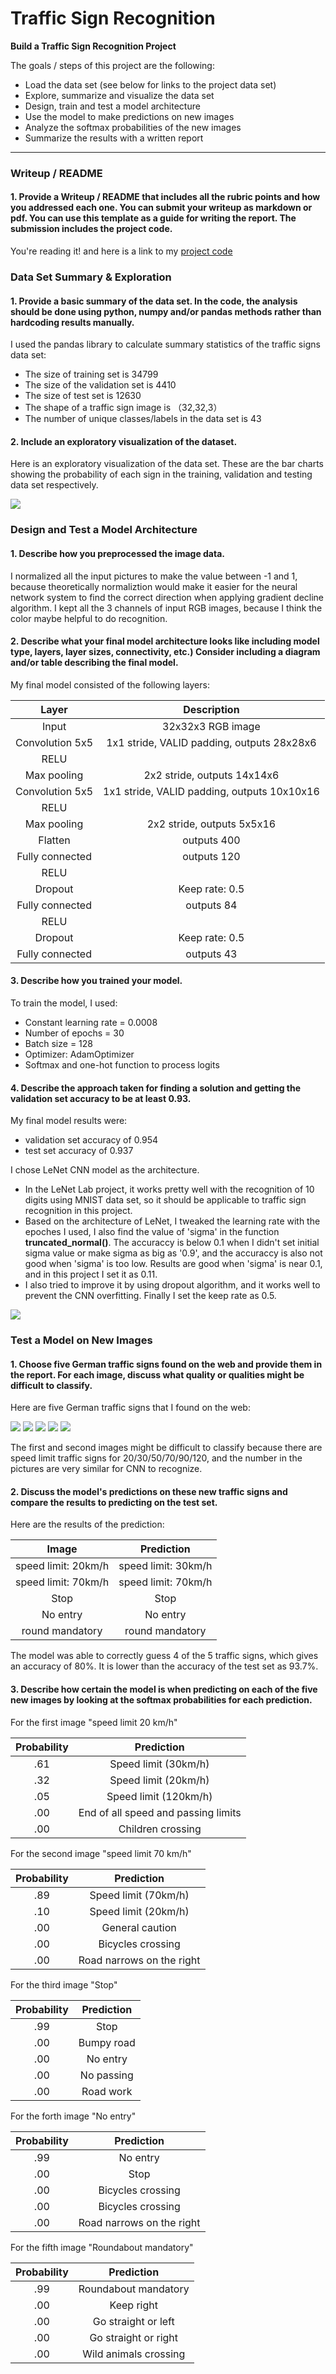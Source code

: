 # **Traffic Sign Recognition** 

**Build a Traffic Sign Recognition Project**

The goals / steps of this project are the following:
* Load the data set (see below for links to the project data set)
* Explore, summarize and visualize the data set
* Design, train and test a model architecture
* Use the model to make predictions on new images
* Analyze the softmax probabilities of the new images
* Summarize the results with a written report


[//]: # (Image References)

[image1]: ./image_1.jpg
[image2]: ./image_2.jpg
[image3]: ./image_3.jpg
[image4]: ./image_4.jpg
[image5]: ./image_5.jpg
[image6]: ./plot.jpg
[image7]: ./plot2.jpg

---
### Writeup / README

#### 1. Provide a Writeup / README that includes all the rubric points and how you addressed each one. You can submit your writeup as markdown or pdf. You can use this template as a guide for writing the report. The submission includes the project code.

You're reading it! and here is a link to my [project code](https://github.com/z1223343/udacity-term1-project2/blob/master/Traffic_Sign_Classifier.ipynb) 

### Data Set Summary & Exploration

#### 1. Provide a basic summary of the data set. In the code, the analysis should be done using python, numpy and/or pandas methods rather than hardcoding results manually.

I used the pandas library to calculate summary statistics of the traffic
signs data set:

* The size of training set is 34799
* The size of the validation set is 4410
* The size of test set is 12630
* The shape of a traffic sign image is （32,32,3）
* The number of unique classes/labels in the data set is 43

#### 2. Include an exploratory visualization of the dataset.

Here is an exploratory visualization of the data set. These are the bar charts showing the probability of each sign in the training, validation and testing data set respectively. 

![][image6]

### Design and Test a Model Architecture

#### 1. Describe how you preprocessed the image data. 

I normalized all the input pictures to make the value between -1 and 1, because theoretically normaliztion would make it easier for the neural network system to find the correct direction when applying gradient decline algorithm.
I kept all the 3 channels of input RGB images, because I think the color maybe helpful to do recognition.

#### 2. Describe what your final model architecture looks like including model type, layers, layer sizes, connectivity, etc.) Consider including a diagram and/or table describing the final model.

My final model consisted of the following layers:

| Layer         		|     Description	        					| 
|:---------------------:|:---------------------------------------------:| 
| Input         		| 32x32x3 RGB image   							| 
| Convolution 5x5     	| 1x1 stride, VALID padding, outputs 28x28x6 	|
| RELU					|												|
| Max pooling	      	| 2x2 stride, outputs 14x14x6 				|
| Convolution 5x5	    | 1x1 stride, VALID padding, outputs 10x10x16     		|
| RELU  |                      |
|Max pooling      |    2x2 stride, outputs 5x5x16           |
|Flatten   |      outputs 400|
| Fully connected		| outputs 120        									|
| RELU			|         									|
|	Dropout					|	Keep rate: 0.5											|
|		Fully connected				|			outputs 84									|
|RELU  |     |
|Dropout   |         Keep rate: 0.5     |
|Fully connected  | outputs 43    |
 


#### 3. Describe how you trained your model. 

To train the model, I used:
* Constant learning rate = 0.0008
* Number of epochs = 30
* Batch size = 128
* Optimizer: AdamOptimizer
* Softmax and one-hot function to process logits

#### 4. Describe the approach taken for finding a solution and getting the validation set accuracy to be at least 0.93.

My final model results were:
* validation set accuracy of 0.954
* test set accuracy of 0.937

I chose LeNet CNN model as the architecture.
* In the LeNet Lab project, it works pretty well with the recognition of 10 digits using MNIST data set, so it should be applicable to traffic sign recognition in this project.
* Based on the architecture of LeNet, I tweaked the learning rate with the epoches I used, I also find the value of 'sigma' in the function **truncated_normal()**. The accuraccy is below 0.1 when I didn't set initial sigma value or make sigma as big as '0.9', and the accuraccy is also not good when 'sigma' is too low. Results are good when 'sigma' is near 0.1, and in this project I set it as 0.11.
* I also tried to improve it by using dropout algorithm, and it works well to prevent the CNN overfitting. Finally I set the keep rate as 0.5.

![][image7]

### Test a Model on New Images

#### 1. Choose five German traffic signs found on the web and provide them in the report. For each image, discuss what quality or qualities might be difficult to classify.

Here are five German traffic signs that I found on the web:

![][image1] ![][image2] ![][image3] 
![][image4] ![][image5]


The first and second images might be difficult to classify because there are speed limit traffic signs for 20/30/50/70/90/120, and the number in the pictures are very similar for CNN to recognize.

#### 2. Discuss the model's predictions on these new traffic signs and compare the results to predicting on the test set.

Here are the results of the prediction:

| Image			        |     Prediction	        					| 
|:---------------------:|:---------------------------------------------:| 
| speed limit: 20km/h      		| speed limit: 30km/h   									| 
| speed limit: 70km/h     			| speed limit: 70km/h 										|
| Stop					| Stop											|
| No entry	      		| No entry					 				|
| round mandatory			| round mandatory      							|


The model was able to correctly guess 4 of the 5 traffic signs, which gives an accuracy of 80%. It is lower than the accuracy of the test set as 93.7%.

#### 3. Describe how certain the model is when predicting on each of the five new images by looking at the softmax probabilities for each prediction.

For the first image "speed limit 20 km/h"

| Probability         	|     Prediction	        					| 
|:---------------------:|:---------------------------------------------:| 
| .61         			| Speed limit (30km/h)   									| 
| .32     				| Speed limit (20km/h) 										|
| .05					| Speed limit (120km/h)											|
| .00      			| End of all speed and passing limits					 				|
| .00				    | Children crossing     							|

For the second image "speed limit 70 km/h"

| Probability         	|     Prediction	        					| 
|:---------------------:|:---------------------------------------------:| 
| .89         			| Speed limit (70km/h)  									| 
| .10     				| 	Speed limit (20km/h) 										|
| .00					| General caution											|
| .00      			| Bicycles crossing					 				|
| .00				    |Road narrows on the right     							|

For the third image "Stop"

| Probability         	|     Prediction	        					| 
|:---------------------:|:---------------------------------------------:| 
| .99         			| Stop  									| 
| .00     				| Bumpy road 										|
| .00					| No entry											|
| .00      			| No passing					 				|
| .00				    |Road work     							|

For the forth image "No entry"

| Probability         	|     Prediction	        					| 
|:---------------------:|:---------------------------------------------:| 
| .99         			| No entry 									| 
| .00     				| Stop 										|
| .00					| Bicycles crossing											|
| .00      			| Bicycles crossing					 				|
| .00				    |Road narrows on the right     							|

For the fifth image "Roundabout mandatory"

| Probability         	|     Prediction	        					| 
|:---------------------:|:---------------------------------------------:| 
| .99         			| Roundabout mandatory  									| 
| .00     				| Keep right 										|
| .00					| Go straight or left											|
| .00      			| Go straight or right					 				|
| .00				    |Wild animals crossing     							|
